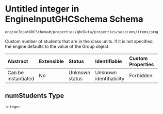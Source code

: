 # Untitled integer in EngineInputGHCSchema Schema

```txt
engineInputGHCSchema#/properties/ghcData/properties/sessions/items/properties/refGroups/items/properties/numStudents
```

Custom number of students that are in the class units. If it is not specified, the engine defaults to the value of the Group object.

| Abstract            | Extensible | Status         | Identifiable            | Custom Properties | Additional Properties | Access Restrictions | Defined In                                                        |
| :------------------ | :--------- | :------------- | :---------------------- | :---------------- | :-------------------- | :------------------ | :---------------------------------------------------------------- |
| Can be instantiated | No         | Unknown status | Unknown identifiability | Forbidden         | Allowed               | none                | [ghc.schema.json*](../out/ghc.schema.json "open original schema") |

## numStudents Type

`integer`
